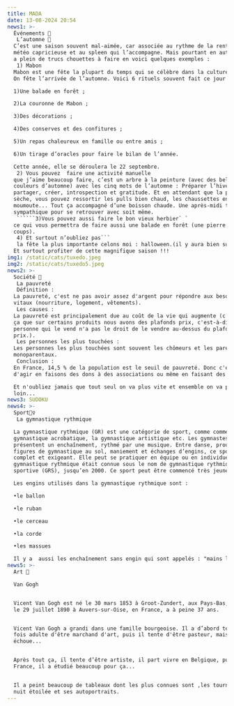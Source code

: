 ```yaml
---
title: MADA
date: 13-08-2024 20:54
news1: >-
  Événements 🥳 
   L’automne 🍂 
  C’est une saison souvent mal-aimée, car associée au rythme de la rentrée, à la
  météo capricieuse et au spleen qui l’accompagne. Mais pourtant en automne il y
  a plein de trucs chouettes à faire en voici quelques exemples :
   1) Mabon 
  Mabon est une fête la plupart du temps qui se célèbre dans la culture païenne.
  On fête l’arrivée de l’automne. Voici 6 rituels souvent fait ce jour :

  1)Une balade en forêt ;

  2)La couronne de Mabon ;

  3)Des décorations ;

  4)Des conserves et des confitures ;

  5)Un repas chaleureux en famille ou entre amis ;

  6)Un tirage d’oracles pour faire le bilan de l’année. 

  Cette année, elle se déroulera le 22 septembre. 
   2) Vous pouvez  faire une activité manuelle 
  que j’aime beaucoup faire, c’est un arbre à la peinture (avec des belles
  couleurs d’automne) avec les cinq mots de l’automne : Préparer l’hiver,
  partager, créer, introspection et gratitude. Et en attendant que la peinture
  sèche, vous pouvez ressortir les pulls bien chaud, les chaussettes en
  moumoute... Tout ça accompagné d’une boisson chaude. Une après-midi très
  sympathique pour se retrouver avec soit même.
   ``````3)Vous pouvez aussi faire le bon vieux herbier` ` 
  ce qui vous permettra de faire aussi une balade en forêt (une pierre de
  coups).
   4) Et surtout n’oubliez pas```
   la fête la plus importante celons moi : halloween.(il y aura bien sur un article le mois prochain 😉).
  Et surtout profiter de cette magnifique saison !!!
img1: /static/cats/tuxedo.jpeg
img2: /static/cats/tuxedo5.jpeg
news2: >-
  Société 👥 
   La pauvreté 
   Définition : 
  La pauvreté, c'est ne pas avoir assez d'argent pour répondre aux besoins
  vitaux (nourriture, logement, vêtements).
   Les causes : 
  La pauvreté est principalement due au coût de la vie qui augmente (c'est pour
  ça que sur certains produits nous avons des plafonds prix, c'est-à-dire que la
  personne qui le vend n'a pas le droit de le vendre au-dessus du plafond
  prix.).
   Les personnes les plus touchées : 
  Les personnes les plus touchées sont souvent les chômeurs et les parents
  monoparentaux.
   Conclusion :
  En France, 14,5 % de la population est le seuil de pauvreté. Donc c'est à nous
  d'agir en faisons des dons à des associations ou même en faisant des maraudes.

  Et n'oubliez jamais que tout seul on va plus vite et ensemble on va plus
  loin...
news3: SUDOKU
news4: >-
  Sport🤸‍♀ 
   La gymnastique rythmique 

  La gymnastique rythmique (GR) est une catégorie de sport, comme comme la
  gymnastique acrobatique, la gymnastique artistique etc. Les gymnastes
  présentent un enchaînement, rythmé par une musique. Entre danse, prouesse de
  figures de gymnastique au sol, maniement et échanges d’engins, ce sport est
  complet et exigeant. Elle peut se pratiquer en équipe ou en individuel. La
  gymnastique rythmique était connue sous le nom de gymnastique rythmique et
  sportive (GRS), jusqu’en 2000. Ce sport peut être commencé très jeune. 

  Les engins utilisés dans la gymnastique rythmique sont :

  •le ballon

  •le ruban

  •le cerceau

  •la corde

  •les massues

  Il y a  aussi les enchaînement sans engin qui sont appelés : "mains libres".
news5: >-
  Art 🎨

  Van Gogh


  Vicent Van Gogh est né le 30 mars 1853 à Groot-Zundert, aux Pays-Bas, et mort
  le 29 juillet 1890 à Auvers-sur-Oise, en France, a à peine 37 ans.


  Vicent Van Gogh a grandi dans une famille bourgeoise. Il a d’abord tenté une
  fois adulte d'être marchand d'art, puis il tente d'être pasteur, mais il
  échoue...


  Après tout ça, il tente d’être artiste, il part vivre en Belgique, puis en
  France, il a étudié beaucoup pour ça...


  Il a peint beaucoup de tableaux dont les plus connues sont ,les tournesols, la
  nuit étoilée et ses autoportraits.
---
```

